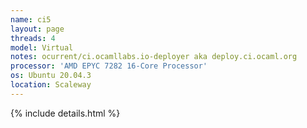 ```yaml
---
name: ci5
layout: page
threads: 4
model: Virtual
notes: ocurrent/ci.ocamllabs.io-deployer aka deploy.ci.ocaml.org
processor: 'AMD EPYC 7282 16-Core Processor'
os: Ubuntu 20.04.3
location: Scaleway
---
```

{% include details.html %} 

